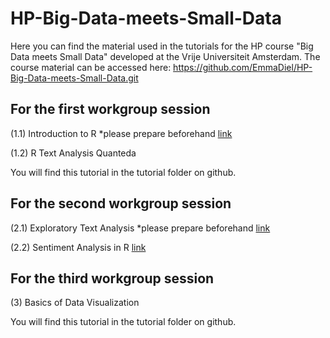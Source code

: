 # HP-Big-Data-meets-Small-Data
Here you can find the material used in the tutorials for the HP course "Big Data meets Small Data" developed at the Vrije Universiteit Amsterdam. 
The course material can be accessed here: https://github.com/EmmaDiel/HP-Big-Data-meets-Small-Data.git


## For the first workgroup session
(1.1) Introduction to R *please prepare beforehand [link](https://htmlpreview.github.io/?https://github.com/mzamani2/R-for-BDSM/blob/main/tutorials/Introduction_to_R.html)

(1.2) R Text Analysis Quanteda 

You will find this tutorial in the tutorial folder on github.

## For the second workgroup session
(2.1) Exploratory Text Analysis *please prepare beforehand
[link](https://htmlpreview.github.io/?https://github.com/mzamani2/R-for-BDSM/blob/master/tutorials/exploratory_text_analysis.html)

(2.2) Sentiment Analysis in R
[link](https://htmlpreview.github.io/?https://github.com/mzamani2/R_for_SMA/blob/master/tutorials/Tutorial%204%20-%2011%20May/Tutorial_4/sentiment_analysis_in_R.html)

## For the third workgroup session
(3) Basics of Data Visualization

You will find this tutorial in the tutorial folder on github.



